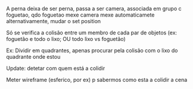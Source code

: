 A perna deixa de ser perna, passa a ser camera, associada em grupo c foguetao, qdo foguetao mexe camera mexe automaticamete
alternativamente, mudar o set position

Só se verifica a colisão entre um membro de cada par de objetos (ex: foguetão e todo o lixo; OU todo lixo vs foguetão)

Ex: Dividir em quadrantes, apenas procurar pela colisão com o lixo do quadrante onde estou

Update: detetar com quem está a colidir


Meter wireframe (esferico, por ex) p sabermos como esta a colidir a cena